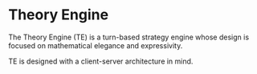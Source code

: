 # Theory Engine

The Theory Engine (TE) is a turn-based strategy engine whose design is
focused on mathematical elegance and expressivity.

TE is designed with a client-server architecture in mind.
